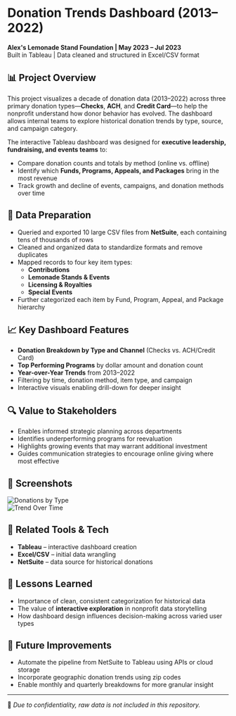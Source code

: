 # Donation Trends Dashboard (2013–2022)
**Alex's Lemonade Stand Foundation | May 2023 – Jul 2023**  
Built in Tableau | Data cleaned and structured in Excel/CSV format

## 📊 Project Overview
This project visualizes a decade of donation data (2013–2022) across three primary donation types—**Checks**, **ACH**, and **Credit Card**—to help the nonprofit understand how donor behavior has evolved. The dashboard allows internal teams to explore historical donation trends by type, source, and campaign category.

The interactive Tableau dashboard was designed for **executive leadership, fundraising, and events teams** to:
- Compare donation counts and totals by method (online vs. offline)
- Identify which **Funds, Programs, Appeals, and Packages** bring in the most revenue
- Track growth and decline of events, campaigns, and donation methods over time

## 🧹 Data Preparation
- Queried and exported 10 large CSV files from **NetSuite**, each containing tens of thousands of rows
- Cleaned and organized data to standardize formats and remove duplicates
- Mapped records to four key item types:
  - **Contributions**
  - **Lemonade Stands & Events**
  - **Licensing & Royalties**
  - **Special Events**
- Further categorized each item by Fund, Program, Appeal, and Package hierarchy

## 📈 Key Dashboard Features
- **Donation Breakdown by Type and Channel** (Checks vs. ACH/Credit Card)
- **Top Performing Programs** by dollar amount and donation count
- **Year-over-Year Trends** from 2013–2022
- Filtering by time, donation method, item type, and campaign
- Interactive visuals enabling drill-down for deeper insight

## 🔍 Value to Stakeholders
- Enables informed strategic planning across departments
- Identifies underperforming programs for reevaluation
- Highlights growing events that may warrant additional investment
- Guides communication strategies to encourage online giving where most effective

## 📸 Screenshots
![Donations by Type](dashboard_screenshots/donations-by-type.png)  
![Trend Over Time](dashboard_screenshots/trend-by-year.png)

## 📎 Related Tools & Tech
- **Tableau** – interactive dashboard creation  
- **Excel/CSV** – initial data wrangling  
- **NetSuite** – data source for historical donations  

## 🧠 Lessons Learned
- Importance of clean, consistent categorization for historical data
- The value of **interactive exploration** in nonprofit data storytelling
- How dashboard design influences decision-making across varied user types

## 🚀 Future Improvements
- Automate the pipeline from NetSuite to Tableau using APIs or cloud storage
- Incorporate geographic donation trends using zip codes
- Enable monthly and quarterly breakdowns for more granular insight

---

📌 *Due to confidentiality, raw data is not included in this repository.*
